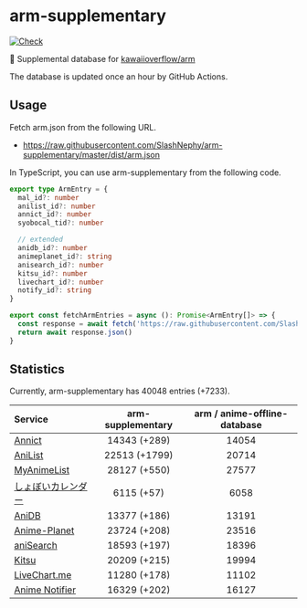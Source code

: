 # arm-supplementary

[![Check](https://github.com/SlashNephy/arm-supplementary/actions/workflows/check-node.yml/badge.svg)](https://github.com/SlashNephy/arm-supplementary/actions/workflows/check-node.yml)

💊 Supplemental database for [kawaiioverflow/arm](https://github.com/kawaiioverflow/arm)

The database is updated once an hour by GitHub Actions.

## Usage

Fetch arm.json from the following URL.

- https://raw.githubusercontent.com/SlashNephy/arm-supplementary/master/dist/arm.json

In TypeScript, you can use arm-supplementary from the following code.

```TypeScript
export type ArmEntry = {
  mal_id?: number
  anilist_id?: number
  annict_id?: number
  syobocal_tid?: number

  // extended
  anidb_id?: number
  animeplanet_id?: string
  anisearch_id?: number
  kitsu_id?: number
  livechart_id?: number
  notify_id?: string
}

export const fetchArmEntries = async (): Promise<ArmEntry[]> => {
  const response = await fetch('https://raw.githubusercontent.com/SlashNephy/arm-supplementary/master/dist/arm.json')
  return await response.json()
}
```

## Statistics

Currently, arm-supplementary has 40048 entries (+7233).

| Service                                     | arm-supplementary | arm / anime-offline-database |
| :------------------------------------------ | :---------------: | :--------------------------: |
| [Annict](https://annict.com)                |   14343 (+289)    |            14054             |
| [AniList](https://anilist.co)               |   22513 (+1799)   |            20714             |
| [MyAnimeList](https://myanimelist.net)      |   28127 (+550)    |            27577             |
| [しょぼいカレンダー](https://cal.syoboi.jp) |    6115 (+57)     |             6058             |
| [AniDB](https://anidb.net)                  |   13377 (+186)    |            13191             |
| [Anime-Planet](https://anime-planet.com)    |   23724 (+208)    |            23516             |
| [aniSearch](https://anisearch.com)          |   18593 (+197)    |            18396             |
| [Kitsu](https://kitsu.io)                   |   20209 (+215)    |            19994             |
| [LiveChart.me](https://livechart.me)        |   11280 (+178)    |            11102             |
| [Anime Notifier](https://notify.moe)        |   16329 (+202)    |            16127             |
